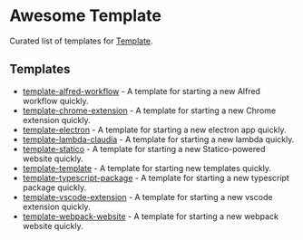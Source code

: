 
# Awesome Template

Curated list of templates for [Template](https://github.com/fabiospampinato/template).

## Templates

- [template-alfred-workflow](https://github.com/fabiospampinato/template-alfred-workflow) - A template for starting a new Alfred workflow quickly.
- [template-chrome-extension](https://github.com/fabiospampinato/template-chrome-extension) - A template for starting a new Chrome extension quickly.
- [template-electron](https://github.com/fabiospampinato/template-electron) - A template for starting a new electron app quickly.
- [template-lambda-claudia](https://github.com/fabiospampinato/template-lambda-claudia) - A template for starting a new lambda quickly.
- [template-statico](https://github.com/fabiospampinato/template-statico) - A template for starting a new Statico-powered website quickly.
- [template-template](https://github.com/fabiospampinato/template-template) - A template for starting new templates quickly.
- [template-typescript-package](https://github.com/fabiospampinato/template-typescript-package) - A template for starting a new typescript package quickly.
- [template-vscode-extension](https://github.com/fabiospampinato/template-vscode-extension) - A template for starting a new vscode extension quickly.
- [template-webpack-website](https://github.com/fabiospampinato/template-webpack-website) - A template for starting a new webpack website quickly.
